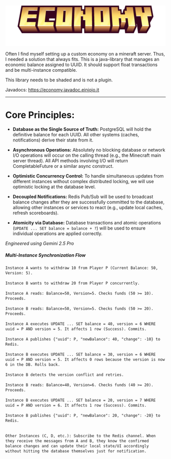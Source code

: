 ![Economy API](title.png)


Often I find myself setting up a custom economy on a mineraft server. Thus, I needed a solution that always fits. This is a java-library that manages an economic balance assigned to UUID. 
It should support float transactions and be multi-instance compatible.

This library needs to be shaded and is not a plugin.

Javadocs: https://economy.javadoc.einjojo.it

---

# Core Principles:
- **Database as the Single Source of Truth:** PostgreSQL will hold the definitive balance for each UUID. All other systems (caches, notifications) derive their state from it.

- **Asynchronous Operations:** Absolutely no blocking database or network I/O operations will occur on the calling thread (e.g., the Minecraft main server thread). All API methods involving I/O will return CompletableFuture or a similar async construct.

- **Optimistic Concurrency Control:** To handle simultaneous updates from different instances without complex distributed locking, we will use optimistic locking at the database level.
 
- **Decoupled Notifications:** Redis Pub/Sub will be used to broadcast balance changes after they are successfully committed to the database, allowing other instances or services to react (e.g., update local caches, refresh scoreboards).
 
- **Atomicity via Database:** Database transactions and atomic operations (`UPDATE ... SET balance = balance + ?`) will be used to ensure individual operations are applied correctly.
 
_Engineered using Gemini 2.5 Pro_



##### Multi-Instance Synchronization Flow

    Instance A wants to withdraw 10 from Player P (Current Balance: 50, Version: 5).

    Instance B wants to withdraw 20 from Player P concurrently.

    Instance A reads: Balance=50, Version=5. Checks funds (50 >= 10). Proceeds.

    Instance B reads: Balance=50, Version=5. Checks funds (50 >= 20). Proceeds.

    Instance A executes UPDATE ... SET balance = 40, version = 6 WHERE uuid = P AND version = 5. It affects 1 row (Success). Commits.

    Instance A publishes {"uuid": P, "newBalance": 40, "change": -10} to Redis.

    Instance B executes UPDATE ... SET balance = 30, version = 6 WHERE uuid = P AND version = 5. It affects 0 rows because the version is now 6 in the DB. Rolls back.

    Instance B detects the version conflict and retries.

    Instance B reads: Balance=40, Version=6. Checks funds (40 >= 20). Proceeds.

    Instance B executes UPDATE ... SET balance = 20, version = 7 WHERE uuid = P AND version = 6. It affects 1 row (Success). Commits.

    Instance B publishes {"uuid": P, "newBalance": 20, "change": -20} to Redis.


    Other Instances (C, D, etc.): Subscribe to the Redis channel. When they receive the messages from A and B, they know the confirmed balance changes and can update their local state/UI accordingly without hitting the database themselves just for notification.


